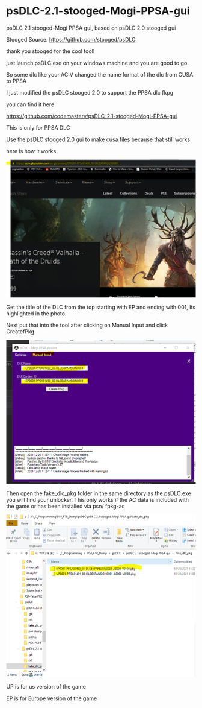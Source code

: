 # psDLC-2.1-stooged-Mogi-PPSA-gui
psDLC 2.1 stooged-Mogi PPSA gui, based on psDLC 2.0 stooged gui


Stooged Source: https://github.com/stooged/psDLC

thank you stooged for the cool tool!

just launch psDLC.exe on your windows machine and you are good to go.

So some dlc like your AC:V changed the name format of the dlc from CUSA to PPSA



I just modified the psDLC stooged 2.0 to support the PPSA dlc fkpg



you can find it here



https://github.com/codemasterv/psDLC-2.1-stooged-Mogi-PPSA-gui



This is only for PPSA DLC



Use the psDLC stooged 2.0 gui to make cusa files because that still works



here is how it works



![alt text](https://github.com/codemasterv/psDLC-2.1-stooged-Mogi-PPSA-gui/blob/master/1640021161249.png?raw=true)



Get the title of the DLC from the top starting with EP and ending with 001, Its highlighted in the photo.



Next put that into the tool after clicking on Manual Input and click CreatefPkg

![alt text](https://github.com/codemasterv/psDLC-2.1-stooged-Mogi-PPSA-gui/blob/master/1640021282165.png?raw=true)

Then open the fake_dlc_pkg folder in the same directory as the psDLC.exe you will find your unlocker. This only works if the AC data is included with the game or has been installed via psn/ fpkg-ac



![alt text](https://github.com/codemasterv/psDLC-2.1-stooged-Mogi-PPSA-gui/blob/master/1640021422778.png?raw=true)



UP is for us version of the game



EP is for Europe version of the game

